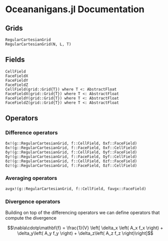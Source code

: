 # Oceananigans.jl Documentation


## Grids
```@docs
RegularCartesianGrid
RegularCartesianGrid(N, L, T)
```

## Fields
```@docs
CellField
FaceFieldX
FaceFieldY
FaceFieldZ
CellField(grid::Grid{T}) where T <: AbstractFloat
FaceFieldX(grid::Grid{T}) where T <: AbstractFloat
FaceFieldY(grid::Grid{T}) where T <: AbstractFloat
FaceFieldZ(grid::Grid{T}) where T <: AbstractFloat
```

## Operators
### Difference operators
```@docs
δx!(g::RegularCartesianGrid, f::CellField, δxf::FaceField)
δx!(g::RegularCartesianGrid, f::FaceField, δxf::CellField)
δy!(g::RegularCartesianGrid, f::CellField, δyf::FaceField)
δy!(g::RegularCartesianGrid, f::FaceField, δyf::CellField)
δz!(g::RegularCartesianGrid, f::CellField, δzf::FaceField)
δz!(g::RegularCartesianGrid, f::FaceField, δzf::CellField)
```

### Averaging operators
```@docs
avgx!(g::RegularCartesianGrid, f::CellField, favgx::FaceField)
```

### Divergence operators
Building on top of the differencing operators we can define operators that
compute the divergence
```math
\nabla\cdotp\mathbf{f} = \frac{1}{V} \left[ \delta_x \left( A_x f_x \right)
+ \delta_y\left( A_y f_y \right) + \delta_z\left( A_z f_z \right)\right]
```

<!-- ```@docs
div!(g::RegularCartesianGrid, fx::FaceFieldX, fy::FaceFieldY, fz::FaceFieldZ, δfx::CellField, δfy::CellField, δfz::CellField, div::CellField)
``` -->
